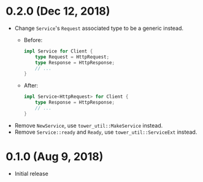 # 0.2.0 (Dec 12, 2018)

* Change `Service`'s `Request` associated type to be a generic instead.
  * Before:

    ```rust
    impl Service for Client {
        type Request = HttpRequest;
        type Response = HttpResponse;
        // ...
    }
    ```
  * After:

    ```rust
    impl Service<HttpRequest> for Client {
        type Response = HttpResponse;
        // ...
    }
    ```
* Remove `NewService`, use `tower_util::MakeService` instead.
* Remove `Service::ready` and `Ready`, use `tower_util::ServiceExt` instead.

# 0.1.0 (Aug 9, 2018)

* Initial release

